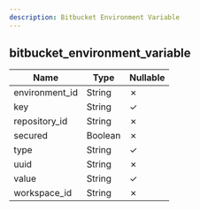 ```yaml
---
description: Bitbucket Environment Variable
---
```

bitbucket_environment_variable
------------------------------

| **Name**       | **Type** | **Nullable** |
| -------------- | -------- | ------------ |
| environment_id | String   | &cross;      |
| key            | String   | &check;      |
| repository_id  | String   | &cross;      |
| secured        | Boolean  | &cross;      |
| type           | String   | &check;      |
| uuid           | String   | &cross;      |
| value          | String   | &check;      |
| workspace_id   | String   | &cross;      |
